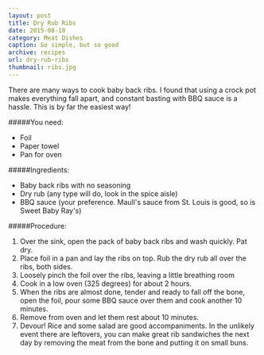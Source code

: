 ```yaml
---
layout: post
title: Dry Rub Ribs
date: 2015-08-10
category: Meat Dishes
caption: So simple, but so good
archive: recipes
url: dry-rub-ribs
thumbnail: ribs.jpg
---
```


There are many ways to cook baby back ribs. I found that using a crock pot makes everything fall apart, and constant basting with BBQ sauce is a hassle. This is by far the easiest way!

#####You need:

* Foil
* Paper towel
* Pan for oven

#####Ingredients:

* Baby back ribs with no seasoning
* Dry rub (any type will do, look in the spice aisle)
* BBQ sauce (your preference. Maull's sauce from St. Louis is good, so is Sweet Baby Ray's)

#####Procedure:

1. Over the sink, open the pack of baby back ribs and wash quickly. Pat dry.
2. Place foil in a pan and lay the ribs on top. Rub the dry rub all over the ribs, both sides. 
3. Loosely pinch the foil over the ribs, leaving a little breathing room
4. Cook in a low oven (325 degrees) for about 2 hours.
5. When the ribs are almost done, tender and ready to fall off the bone, open the foil, pour some BBQ sauce over them and cook another 10 minutes.
6. Remove from oven and let them rest about 10 minutes.
7. Devour! Rice and some salad are good accompaniments. In the unlikely event there are leftovers, you can make great rib sandwiches the next day by removing the meat from the bone and putting it on small buns.